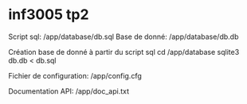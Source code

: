 # inf3005 tp2

Script sql: /app/database/db.sql
Base de donné: /app/database/db.db

Création base de donné à partir du script sql
cd /app/database
sqlite3 db.db < db.sql 

Fichier de configuration: /app/config.cfg

Documentation API: /app/doc_api.txt

